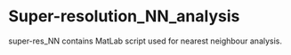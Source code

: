 # Super-resolution_NN_analysis

super-res_NN contains MatLab script used for nearest neighbour analysis.

